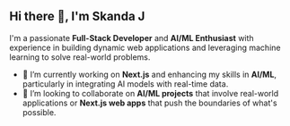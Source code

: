 ## Hi there 👋, I'm Skanda J

I'm a passionate **Full-Stack Developer** and **AI/ML Enthusiast** with experience in building dynamic web applications and leveraging machine learning to solve real-world problems.

<!--
- 🔭 I’m currently working on **DesignScape**, a virtual interior design assistant platform, where users can visualize different design styles using AI.
-->
- 🌱 I’m currently working on **Next.js** and enhancing my skills in **AI/ML**, particularly in integrating AI models with real-time data.
- 👯 I’m looking to collaborate on **AI/ML projects** that involve real-world applications or **Next.js web apps** that push the boundaries of what's possible.
<!--
- 🤔 I’m looking for help with **optimizing neural networks** and **working with advanced model architectures** for projects that go beyond traditional LSTMs and XGBoost.
- 💬 Ask me about **MERN Stack, AI/ML projects, Django, and Full-Stack development**.
- 📫 How to reach me: [skandaj@gmail.com](mailto:skandaj@gmail.com)
- 😄 Pronouns: He/Him
- ⚡ Fun fact: I love merging the creativity of design with the power of AI to create unique and intelligent user experiences.
-->
